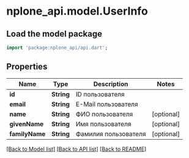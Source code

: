 # nplone_api.model.UserInfo

## Load the model package
```dart
import 'package:nplone_api/api.dart';
```

## Properties
Name | Type | Description | Notes
------------ | ------------- | ------------- | -------------
**id** | **String** | ID пользователя | 
**email** | **String** | E-Mail пользователя | 
**name** | **String** | ФИО пользователя | [optional] 
**givenName** | **String** | Имя пользователя | [optional] 
**familyName** | **String** | Фамилия пользователя | [optional] 

[[Back to Model list]](../README.md#documentation-for-models) [[Back to API list]](../README.md#documentation-for-api-endpoints) [[Back to README]](../README.md)


